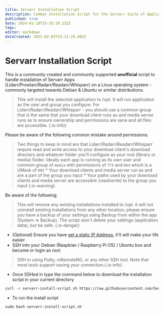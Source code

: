 ```yaml
---
title: Servarr Installation Script
description: Common Installation Script for the Servarr Suite of Applications
published: true
date: 2024-01-10T15:35:19.132Z
tags: 
editor: markdown
dateCreated: 2022-02-03T15:12:29.483Z
---
```


# Servarr Installation Script

This is a community created and community supported **unofficial** script to handle installation of Servarr Apps (Lidarr/Prowlarr/Radarr/Readarr/Whisparr) on a Linux operating system - commonly targeted towards Debian & Ubuntu or similar distributions.

> This will install the selected application to /opt. It will run application as the user and group you configure.
> For Lidarr/Radarr/Readarr/Whisparr - you should use a common group that is the same that your download client runs as and media server runs as to ensure ownership and permissions are sane and all files are accessible.
{.is-info}

Please be aware of the following common mistake around permissions.

> Two things to keep in mind are that Lidarr/Radarr/Readarr/Whisparr require read and write access to your download client's download directory and whatever folder you'll configure as your root (library or media) folder.
> Ideally each app is running as its own user and common group of `media` with permissions of `775` and `664` which is a UMask of `002`
> \* Your download clients and media server run as and are a part of the group you input
> \* Your paths used by your download clients and media server are accessible (read/write) to the group you input
{.is-warning}

Be aware of the following:

> This will remove any existing Installations installed to /opt. it will not uninstall existing installations from any other location; please ensure you have a backup of your settings using Backup from within the app (System => Backup). The script won't delete your settings (application data), but be safe.
{.is-danger}

- (Optional) Ensure you have [set a static IP Address](https://www.cyberciti.biz/faq/add-configure-set-up-static-ip-address-on-debianlinux/), it'll will make your life easier.
- SSH into your Debian (Raspbian / Raspberry Pi OS) / Ubuntu box and become or login as root.

> SSH in using Putty, mRemoteNG, or any other SSH tool. Note that most tools support saving your connection.{.is-info}

- Once SSHed in type the command below to download the installation script in your current directory

```bash
curl -o servarr-install-script.sh https://raw.githubusercontent.com/Servarr/Wiki/master/servarr/servarr-install-script.sh
```

- To run the install script

```shell
sudo bash servarr-install-script.sh
```
